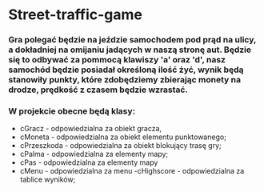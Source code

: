 # Street-traffic-game


### Gra polegać będzie na jeździe samochodem pod prąd na ulicy, a dokładniej na omijaniu jadących w naszą stronę aut. Będzie się to odbywać za pommocą klawiszy 'a' oraz 'd', nasz samochód będzie posiadał określoną ilość żyć, wynik będą stanowiły punkty, które zdobędziemy zbierając monety na drodze, prędkość z czasem będzie wzrastać.

### W projekcie obecne będą klasy:
- cGracz - odpowiedzialna za obiekt gracza,
- cMoneta - odpowiedzialna za obiekt elementu punktowanego;
- cPrzeszkoda - odpowiedzialna za obiekt blokujący trasę gry;
- cPalma - odpowiedzialna za elementy mapy;
- cPas - odpowiedzialna za elementy mapy
- cMenu - odpowiedzialna za menu
-cHighscore - odpowiedzialna za tablice wyników;
